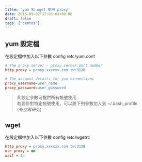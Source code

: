 ```yaml
---
title: 'yum 和 wget 使用 proxy'
date: 2015-09-02T17:05:01+08:00
draft: false
tags: ["centos"]
---
```


## yum 設定檔

在設定檔中加入以下參數 config /etc/yum.conf

```ini
# The proxy server - proxy server:port number
http_proxy = proxy.xxxxxx.com.tw:3128

# The account details for yum connections
proxy_username=user_name
proxy_password=user_password
```

> 此設定參數可提供所有帳號使用  
> 若要針對特定帳號使用，可以將下列參數加入到 ~/.bash_profile  
> (*有空再研究*)

## wget

在設定檔中加入以下參數 config /etc/wgetrc

```ini
http_proxy = proxy.xxxxxx.com.tw:3128
use_proxy = on
wait = 15
```